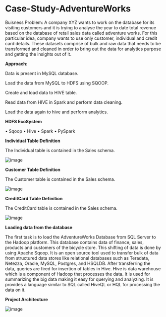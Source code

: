 # Case-Study-AdventureWorks

Buisness Problem: A company XYZ wants to work on the database for its visiting customers and it is trying to analyse the year to date total revenue based on the database of retail sales data called adventure works. For this particular idea, company wants to use only customer, individual and credit card details. These datasets comprise of bulk and raw data that needs to be transformed and cleaned in order to bring out the data for analytics purpose and getting the insights out of it.

**Approach:**

Data is present in MySQL database.

Load the data from MySQL to HDFS using SQOOP.

Create and load data to HIVE table.

Read data from HIVE in Spark and perform data cleaning.

Load the data again to hive and perform analytics.

**HDFS EcoSystem**

•	Sqoop
•	Hive
•	Spark
•	PySpark


**Individual Table Definition**

The Individual table is contained in the Sales schema.

![image](https://user-images.githubusercontent.com/100192347/158580184-b3c6e9d2-a67f-44a4-ae9b-ad9be403135a.png)

**Customer Table Definition**

The Customer table is contained in the Sales schema.

![image](https://user-images.githubusercontent.com/100192347/158580637-6b6af6c6-ad4a-4a02-851d-a073a1e3c188.png)

**CreditCard Table Definition**

The CreditCard table is contained in the Sales schema.

![image](https://user-images.githubusercontent.com/100192347/158580771-36221c03-6617-4e50-b5e4-122bb11d9ef8.png)


**Loading data from the database**

The first task is to load the AdventureWorks Database from SQL Server to the Hadoop platform. This database contains data of finance, sales, products and customers of the bicycle store. This shifting of data is done by using Apache Sqoop. It is an open source tool used to transfer bulk of data from structured data stores like relational databases such as Teradata, Netezza, Oracle, MySQL, Postgres, and HSQLDB. After transferring the data, queries are fired for insertion of tables in Hive. Hive is data warehouse which is a component of Hadoop that processes the data. It is used for summarizing the big data making it easy for querying and analyzing. It is provides a language similar to SQL called HiveQL or HQL for processing the data on it.

**Project Architecture**

![image](https://user-images.githubusercontent.com/100192347/158651279-78c6a82c-730f-4bc1-a8bf-f931742dfecf.png)

